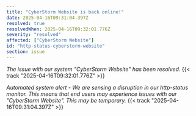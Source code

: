 ```yaml
---
title: "CyberStorm Website is back online!"
date: 2025-04-16T09:31:04.397Z
resolved: true
resolvedWhen: 2025-04-16T09:32:01.776Z
severity: "resolved"
affected: ["CyberStorm Website"]
id: "http-status-cyberstorm-website"
section: issue
---
```


*The issue with our system "CyberStorm Website" has been resolved.* {{< track "2025-04-16T09:32:01.776Z" >}}

**Automated system alert* - We are sensing a disruption in our http-status monitor. This means that end users may experience issues with our "CyberStorm Website". This may be temporary.* {{< track "2025-04-16T09:31:04.397Z" >}}
